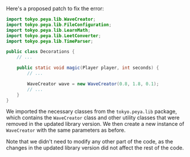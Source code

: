 Here's a proposed patch to fix the error:
```java
import tokyo.peya.lib.WaveCreator;
import tokyo.peya.lib.FileConfiguration;
import tokyo.peya.lib.LearnMath;
import tokyo.peya.lib.LeetConverter;
import tokyo.peya.lib.TimeParser;

public class Decorations {
    // ...

    public static void magic(Player player, int seconds) {
        // ...

        WaveCreator wave = new WaveCreator(0.8, 1.8, 0.1);
        // ...
    }
}
```
We imported the necessary classes from the `tokyo.peya.lib` package, which contains the `WaveCreator` class and other utility classes that were removed in the updated library version. We then create a new instance of `WaveCreator` with the same parameters as before.


Note that we didn't need to modify any other part of the code, as the changes in the updated library version did not affect the rest of the code.